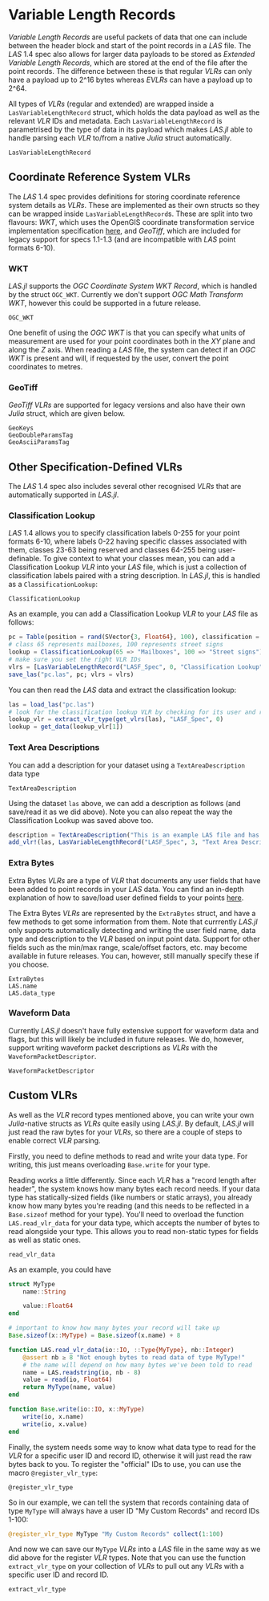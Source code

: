 # Variable Length Records

*Variable Length Records* are useful packets of data that one can include between the header block and start of the point records in a *LAS* file. The *LAS* 1.4 spec also allows for larger data payloads to be stored as *Extended Variable Length Records*, which are stored at the end of the file after the point records. The difference between these is that regular *VLRs* can only have a payload up to 2^16 bytes whereas *EVLRs* can have a payload up to 2^64.

All types of *VLRs* (regular and extended) are wrapped inside a `LasVariableLengthRecord` struct, which holds the data payload as well as the relevant *VLR* IDs and metadata. Each `LasVariableLengthRecord` is parametrised by the type of data in its payload which makes *LAS.jl* able to handle parsing each *VLR* to/from a native *Julia* struct automatically.

```@docs; canonical = false
LasVariableLengthRecord
```

## Coordinate Reference System VLRs

The *LAS* 1.4 spec provides definitions for storing coordinate reference system details as *VLRs*. These are implemented as their own structs so they can be wrapped inside `LasVariableLengthRecord`s. These are split into two flavours: *WKT*, which uses the OpenGIS
coordinate transformation service implementation specification [here](https://www.opengeospatial.org/standards/ct), and *GeoTiff*, which are included for legacy support for specs 1.1-1.3 (and are incompatible with *LAS* point formats 6-10).

### WKT

*LAS.jl* supports the *OGC Coordinate System WKT Record*, which is handled by the struct `OGC_WKT`. Currently we don't support *OGC Math Transform WKT*, however this could be supported in a future release.

```@docs; canonical = false
OGC_WKT
```

One benefit of using the *OGC WKT* is that you can specify what units of measurement are used for your point coordinates both in the *XY* plane and along the *Z* axis. When reading a *LAS* file, the system can detect if an *OGC WKT* is present and will, if requested by the user, convert the point coordinates to metres.

### GeoTiff

*GeoTiff* *VLRs* are supported for legacy versions and also have their own *Julia* struct, which are given below. 

```@docs; canonical = false
GeoKeys
GeoDoubleParamsTag
GeoAsciiParamsTag
```

## Other Specification-Defined VLRs

The *LAS* 1.4 spec also includes several other recognised *VLRs* that are automatically supported in *LAS.jl*. 

### Classification Lookup

*LAS* 1.4 allows you to specify classification labels 0-255 for your point formats 6-10, where labels 0-22 having specific classes associated with them, classes 23-63 being reserved and classes 64-255 being user-definable. To give context to what your classes mean, you can add a Classification Lookup *VLR* into your *LAS* file, which is just a collection of classification labels paired with a string description. In *LAS.jl*, this is handled as a `ClassificationLookup`:

```@docs; canonical = false
ClassificationLookup
```

As an example, you can add a Classification Lookup *VLR* to your *LAS* file as follows:

```julia
pc = Table(position = rand(SVector{3, Float64}, 100), classification = rand((65, 100), 100))
# class 65 represents mailboxes, 100 represents street signs
lookup = ClassificationLookup(65 => "Mailboxes", 100 => "Street signs")
# make sure you set the right VLR IDs
vlrs = [LasVariableLengthRecord("LASF_Spec", 0, "Classification Lookup", lookup)]
save_las("pc.las", pc; vlrs = vlrs)
```

You can then read the *LAS* data and extract the classification lookup:

```julia
las = load_las("pc.las")
# look for the classification lookup VLR by checking for its user and record IDs
lookup_vlr = extract_vlr_type(get_vlrs(las), "LASF_Spec", 0)
lookup = get_data(lookup_vlr[1])
```

### Text Area Descriptions

You can add a description for your dataset using a `TextAreaDescription` data type

```@docs; canonical = false
TextAreaDescription
```

Using the dataset `las` above, we can add a description as follows (and save/read it as we did above). Note you can also repeat the way the Classification Lookup was saved above too.

```julia
description = TextAreaDescription("This is an example LAS file and has no specific meaning")
add_vlr!(las, LasVariableLengthRecord("LASF_Spec", 3, "Text Area Description", description))
```

### Extra Bytes

Extra Bytes *VLRs* are a type of *VLR* that documents any user fields that have been added to point records in your *LAS* data. You can find an in-depth explanation of how to save/load user defined fields to your points [here](./user_fields.md). 

The Extra Bytes *VLRs* are represented by the `ExtraBytes` struct, and have a few methods to get some information from them. Note that currrently *LAS.jl* only supports automatically detecting and writing the user field name, data type and description to the *VLR* based on input point data. Support for other fields such as the min/max range, scale/offset factors, etc. may become available in future releases. You can, however, still manually specify these if you choose.

```@docs; canonical = false
ExtraBytes
LAS.name
LAS.data_type
```

### Waveform Data

Currently *LAS.jl* doesn't have fully extensive support for waveform data and flags, but this will likely be included in future releases. We do, however, support writing waveform packet descriptions as *VLRs* with the `WaveformPacketDescriptor`. 

```@docs; canonical = false
WaveformPacketDescriptor
```

## Custom VLRs

As well as the *VLR* record types mentioned above, you can write your own *Julia*-native structs as *VLRs* quite easily using *LAS.jl*. By default, *LAS.jl* will just read the raw bytes for your *VLRs*, so there are a couple of steps to enable correct *VLR* parsing.

Firstly, you need to define methods to read and write your data type. For writing, this just means overloading `Base.write` for your type.

Reading works a little differently. Since each *VLR* has a "record length after header", the system knows how many bytes each record needs. If your data type has statically-sized fields (like numbers or static arrays), you already know how many bytes you're reading (and this needs to be reflected in a `Base.sizeof` method for your type). You'll need to overload the function `LAS.read_vlr_data` for your data type, which accepts the number of bytes to read alongside your type. This allows you to read non-static types for fields as well as static ones.

```@docs; canonical = false
read_vlr_data
```

As an example, you could have

```julia
struct MyType
    name::String

    value::Float64
end

# important to know how many bytes your record will take up
Base.sizeof(x::MyType) = Base.sizeof(x.name) + 8

function LAS.read_vlr_data(io::IO, ::Type{MyType}, nb::Integer)
    @assert nb ≥ 8 "Not enough bytes to read data of type MyType!"
    # the name will depend on how many bytes we've been told to read
    name = LAS.readstring(io, nb - 8)
    value = read(io, Float64)
    return MyType(name, value)
end

function Base.write(io::IO, x::MyType)
    write(io, x.name)
    write(io, x.value)
end
```

Finally, the system needs some way to know what data type to read for the *VLR* for a specific user ID and record ID, otherwise it will just read the raw bytes back to you. To register the "official" IDs to use, you can use the macro `@register_vlr_type`:

```@docs; canonical = false
@register_vlr_type
```

So in our example, we can tell the system that records containing data of type `MyType` will always have a user ID "My Custom Records" and record IDs 1-100:

```julia
@register_vlr_type MyType "My Custom Records" collect(1:100)
```

And now we can save our `MyType` *VLRs* into a *LAS* file in the same way as we did above for the register *VLR* types. Note that you can use the function `extract_vlr_type` on your collection of *VLRs* to pull out any *VLRs* with a specific user ID and record ID.

```@docs; canonical = false
extract_vlr_type
```